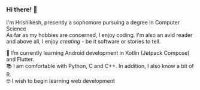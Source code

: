 ### Hi there! 👋

I'm Hrishikesh, presently a sophomore pursuing a degree in Computer Science  
As far as my hobbies are concerned, I enjoy coding. I'm also an avid reader and above all, I enjoy *creating* - be it software or stories to tell.  

🌱 I’m currently learning Android development in Kotlin (Jetpack Compose) and Flutter.  
📚 I am comfortable with Python, C and C++. In addition, I also know a bit of R.  
🤓 I wish to begin learning web development  

